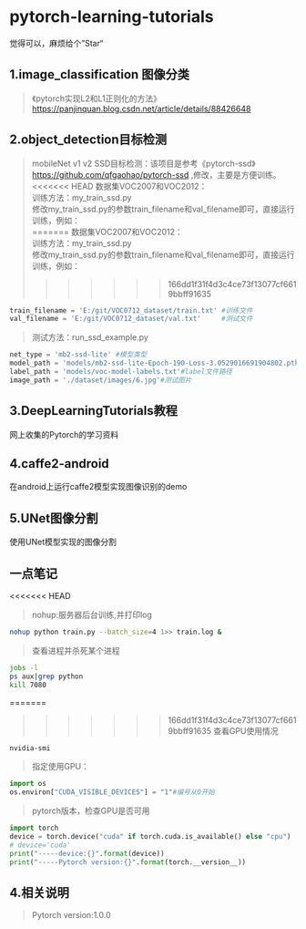 # pytorch-learning-tutorials
觉得可以，麻烦给个”Star“
## 1.image_classification 图像分类
>《pytorch实现L2和L1正则化的方法》https://panjinquan.blog.csdn.net/article/details/88426648

## 2.object_detection目标检测
> mobileNet v1 v2 SSD目标检测：该项目是参考《pytorch-ssd》https://github.com/qfgaohao/pytorch-ssd ,修改，主要是方便训练。</br>
<<<<<<< HEAD
> 数据集VOC2007和VOC2012： <br/>
> 训练方法：my_train_ssd.py <br/>
> 修改my_train_ssd.py的参数train_filename和val_filename即可，直接运行训练，例如：<br/>
=======
> 数据集VOC2007和VOC2012：</br>
> 训练方法：my_train_ssd.py</br>
> 修改my_train_ssd.py的参数train_filename和val_filename即可，直接运行训练，例如：</br>
>>>>>>> 166dd1f31f4d3c4ce73f13077cf6619bbff91635
```python
train_filename = 'E:/git/VOC0712_dataset/train.txt' #训练文件
val_filename = 'E:/git/VOC0712_dataset/val.txt'     #测试文件
```
> 测试方法：run_ssd_example.py
```python
net_type = 'mb2-ssd-lite' #模型类型
model_path = 'models/mb2-ssd-lite-Epoch-190-Loss-3.0529016691904802.pth'#模型路径
label_path = 'models/voc-model-labels.txt'#label文件路径
image_path = './dataset/images/6.jpg'#测试图片
```

## 3.DeepLearningTutorials教程
网上收集的Pytorch的学习资料

## 4.caffe2-android
在android上运行caffe2模型实现图像识别的demo

## 5.UNet图像分割
使用UNet模型实现的图像分割
## 一点笔记
<<<<<<< HEAD
> nohup:服务器后台训练,并打印log 
```bash
nohup python train.py --batch_size=4 1>> train.log &
```
> 查看进程并杀死某个进程
```bash
jobs -l
ps aux|grep python
kill 7080
```
=======
>>>>>>> 166dd1f31f4d3c4ce73f13077cf6619bbff91635
> 查看GPU使用情况
```bash
nvidia-smi
```
> 指定使用GPU：
```python
import os
os.environ["CUDA_VISIBLE_DEVICES"] = "1"#编号从0开始
```
> pytorch版本，检查GPU是否可用
```python
import torch
device = torch.device("cuda" if torch.cuda.is_available() else "cpu")
# device='cuda'
print("-----device:{}".format(device))
print("-----Pytorch version:{}".format(torch.__version__))
```
## 4.相关说明
> Pytorch version:1.0.0 </br>